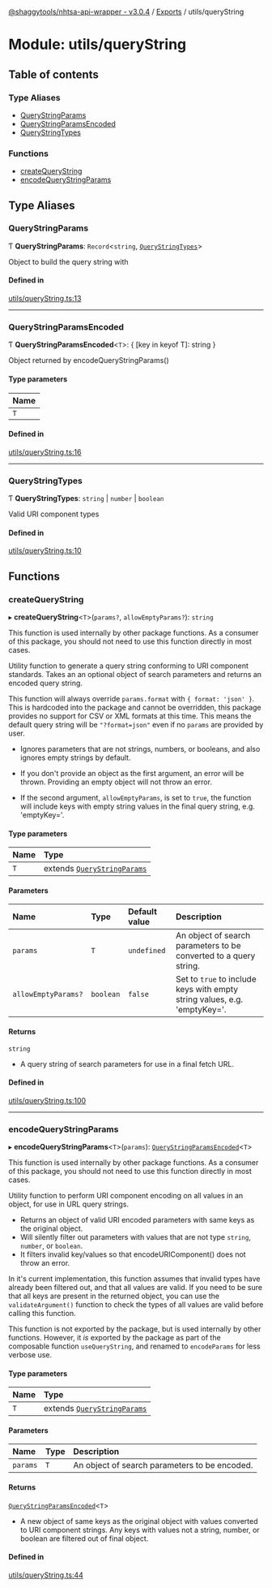 [@shaggytools/nhtsa-api-wrapper - v3.0.4](../index.md) / [Exports](../modules.md) / utils/queryString

# Module: utils/queryString

## Table of contents

### Type Aliases

- [QueryStringParams](utils_queryString.md#querystringparams)
- [QueryStringParamsEncoded](utils_queryString.md#querystringparamsencoded)
- [QueryStringTypes](utils_queryString.md#querystringtypes)

### Functions

- [createQueryString](utils_queryString.md#createquerystring)
- [encodeQueryStringParams](utils_queryString.md#encodequerystringparams)

## Type Aliases

### QueryStringParams

Ƭ **QueryStringParams**: `Record`<`string`, [`QueryStringTypes`](utils_queryString.md#querystringtypes)\>

Object to build the query string with

#### Defined in

[utils/queryString.ts:13](https://github.com/ShaggyTech/nhtsa-api-wrapper/blob/main/packages/lib/src/utils/queryString.ts#L13)

---

### QueryStringParamsEncoded

Ƭ **QueryStringParamsEncoded**<`T`\>: { [key in keyof T]: string }

Object returned by encodeQueryStringParams()

#### Type parameters

| Name |
| :--- |
| `T`  |

#### Defined in

[utils/queryString.ts:16](https://github.com/ShaggyTech/nhtsa-api-wrapper/blob/main/packages/lib/src/utils/queryString.ts#L16)

---

### QueryStringTypes

Ƭ **QueryStringTypes**: `string` \| `number` \| `boolean`

Valid URI component types

#### Defined in

[utils/queryString.ts:10](https://github.com/ShaggyTech/nhtsa-api-wrapper/blob/main/packages/lib/src/utils/queryString.ts#L10)

## Functions

### createQueryString

▸ **createQueryString**<`T`\>(`params?`, `allowEmptyParams?`): `string`

This function is used internally by other package functions. As a consumer of this package, you
should not need to use this function directly in most cases.

Utility function to generate a query string conforming to URI component standards. Takes an an
optional object of search parameters and returns an encoded query string.

This function will always override `params.format` with `{ format: 'json' }`. This is hardcoded
into the package and cannot be overridden, this package provides no support for CSV or XML
formats at this time. This means the default query string will be `"?format=json"` even if no
`params` are provided by user.

- Ignores parameters that are not strings, numbers, or booleans, and also ignores empty strings
  by default.

- If you don't provide an object as the first argument, an error will be thrown. Providing an
  empty object will not throw an error.

- If the second argument, `allowEmptyParams`, is set to `true`, the function will include keys
  with empty string values in the final query string, e.g. 'emptyKey='.

#### Type parameters

| Name | Type                                                                  |
| :--- | :-------------------------------------------------------------------- |
| `T`  | extends [`QueryStringParams`](utils_queryString.md#querystringparams) |

#### Parameters

| Name                | Type      | Default value | Description                                                               |
| :------------------ | :-------- | :------------ | :------------------------------------------------------------------------ |
| `params`            | `T`       | `undefined`   | An object of search parameters to be converted to a query string.         |
| `allowEmptyParams?` | `boolean` | `false`       | Set to `true` to include keys with empty string values, e.g. 'emptyKey='. |

#### Returns

`string`

- A query string of search parameters for use in a final fetch URL.

#### Defined in

[utils/queryString.ts:100](https://github.com/ShaggyTech/nhtsa-api-wrapper/blob/main/packages/lib/src/utils/queryString.ts#L100)

---

### encodeQueryStringParams

▸ **encodeQueryStringParams**<`T`\>(`params`): [`QueryStringParamsEncoded`](utils_queryString.md#querystringparamsencoded)<`T`\>

This function is used internally by other package functions. As a consumer of this package, you
should not need to use this function directly in most cases.

Utility function to perform URI component encoding on all values in an object, for use in URL
query strings.

- Returns an object of valid URI encoded parameters with same keys as the original object.
- Will silently filter out parameters with values that are not type `string`, `number`, or
  `boolean`.
- It filters invalid key/values so that encodeURIComponent() does not throw an error.

In it's current implementation, this function assumes that invalid types have already been
filtered out, and that all values are valid. If you need to be sure that all keys are present
in the returned object, you can use the `validateArgument()` function to check the types of all
values are valid before calling this function.

This function is not exported by the package, but is used internally by other
functions. However, it _is_ exported by the package as part of the composable function
`useQueryString`, and renamed to `encodeParams` for less verbose use.

#### Type parameters

| Name | Type                                                                  |
| :--- | :-------------------------------------------------------------------- |
| `T`  | extends [`QueryStringParams`](utils_queryString.md#querystringparams) |

#### Parameters

| Name     | Type | Description                                   |
| :------- | :--- | :-------------------------------------------- |
| `params` | `T`  | An object of search parameters to be encoded. |

#### Returns

[`QueryStringParamsEncoded`](utils_queryString.md#querystringparamsencoded)<`T`\>

- A new object of same keys as the original object with
  values converted to URI component strings. Any keys with values not a string, number, or
  boolean are filtered out of final object.

#### Defined in

[utils/queryString.ts:44](https://github.com/ShaggyTech/nhtsa-api-wrapper/blob/main/packages/lib/src/utils/queryString.ts#L44)
